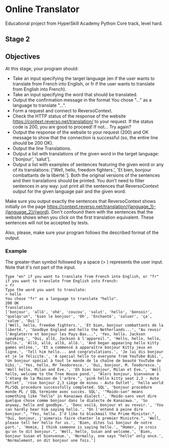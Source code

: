 # Online Translator

Educational project from HyperSkill Academy Python Core track, level hard. 

## Stage 2
## Objectives

At this stage, your program should:

- Take an input specifying the target language (en if the user wants to translate from French into English, or fr if the user wants to translate from English into French).
- Take an input specifying the word that should be translated.
- Output the confirmation message in the format You chose "..." as a language to translate "...".
- Form a request and connect to ReversoContext.
- Check the HTTP status of the response of the website https://context.reverso.net/translation/ to your request. If the status code is 200, you are good to proceed! If not... Try again?
- Output the response of the website to your request (200) and OK message to show that the connection is successful (so, the entire line should be 200 OK).
- Output the line Translations.
- Output a list with translations of the given word in the target language: ['bonjour', 'salut'].
- Output a list with examples of sentences featuring the given word or any of its translations: ['Well, hello, freedom fighters.', 'Et bien, bonjour combattants de la liberté.']. Both the original versions of the sentences and their translations should be printed. You don't need to filter sentences in any way: just print all the sentences that ReversoContext output for the given language pair and the given word.

Make sure you output exactly the sentences that ReversoContext shows initially on the page https://context.reverso.net/translation/{language_1}-{language_2}/{word}. Don't confound them with the sentences that the website shows when you click on the first translation equivalent. These sentences will not be accepted by tests.

Also, please, make sure your program follows the described format of the output.
### Example

The greater-than symbol followed by a space (> ) represents the user input. Note that it's not part of the input.

```text
Type "en" if you want to translate from French into English, or "fr" if you want to translate from English into French:
> fr
Type the word you want to translate:
> hello
You chose "fr" as a language to translate "hello".
200 OK
Translations
['bonjour', 'allô', 'ohé', 'coucou', 'salut', 'hello', 'bonsoir', "quelqu'un", 'bien le bonjour', 'Oh', 'Enchanté', 'saluer', 'ça', 'salue', 'Oui']
['Well, hello, freedom fighters.', 'Et bien, bonjour combattants de la liberté.', 'Goodbye England and hello the Netherlands...', "Au revoir l'Angleterre et bonjour les Pays-Bas...", 'Yes, hello. Jackson speaking.', "Oui, allô, Jackson à l'appareil.", 'Hello, hello, hello, hello.', 'Allô, allô, allô, allô.', 'And began appearing hello kitty games online.', 'Et a commencé à apparaître bonjour Kitty jeux en ligne.', 'Tell him hello... and congratulations.', 'Je lui dis bonjour et je le félicite.', 'A special hello to everyone from YouTube Bibi.', 'Un bonjour spécial à tout le monde de la chaîne de beauté YouTube de bibi.', 'Yes, hello, Mr Teodoresco.', 'Oui, bonjour, M. Teodoresco.', 'Well hello, Milan and Eve.', 'Eh bien bonjour, Milan et Eve.', 'Well hello, welcome to the Tree House pond.', "Alors bonjour, bienvenue à l'étang de la Maison de l'arbre.", 'pink hello kitty seat 2,3 - Auto Outlet', 'rose bonjour 2,3 siège de minou - Auto Outlet', 'hello world PL/SQL procedure successfully completed. SQL', 'bonjour procédure monde PL / SQL terminée avec succès. SQL', '"Maido-san" means something like "hello" in Kanazawa dialect.', 'Maido-sans veut dire quelque chose comme bonjour dans le dialecte de Kanazawa.', 'So anyway, hello and goodbye.', 'Donc voilà, bonjour et au revoir.', 'You can hardly hear him saying hello.', "On l'entend à peine dire bonjour.", "Yes, hello. I'd like to blackmail the Prime Minister.", "Oui, bonjour, j'aimerais faire chanter le premier Ministre.", 'Well, please tell her hello for us.', 'Bien, dites lui bonjour de notre part.', 'Homie, I think someone is saying hello.', "Homer, je crois qu'on te dit bonjour.", 'Well, hello, Susan and welcome.', 'Bien, bonjour Susan et bienvenue.', 'Normally, one says "hello" only once.', 'Normalement, on dit bonjour une fois.']
```